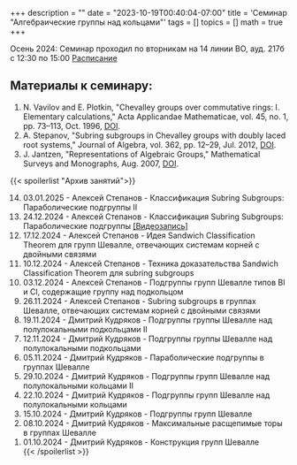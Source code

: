 +++
description = ""
date = "2023-10-19T00:40:04-07:00"
title = 'Семинар "Алгебраические группы над кольцами"'
tags = []
topics = []
math = true
+++

Осень 2024:
Семинар проходил по вторникам на 14 линии ВО, ауд. 217б с 12:30 по 15:00
[Расписание](https://indico.eimi.ru/category/124/)

## Материалы к семинару:

1. N. Vavilov and E. Plotkin, "Chevalley groups over commutative rings: I. Elementary calculations," Acta Applicandae Mathematicae, vol. 45, no. 1, pp. 73–113, Oct. 1996, [DOI](https://doi.org/10.1007/bf00047884).
2. A. Stepanov, "Subring subgroups in Chevalley groups with doubly laced root systems," Journal of Algebra, vol. 362, pp. 12–29, Jul. 2012, [DOI](https://doi.org/10.1016/j.jalgebra.2012.04.007).
3. J. Jantzen, "Representations of Algebraic Groups," Mathematical Surveys and Monographs, Aug. 2007, [DOI](https://doi.org/10.1090/surv/107).


<!--Ближайшее занятие:
02.2025 - Алексей Степанов - Воспоминания о Subring Subgroups. -->

{{< spoilerlist "Архив занятий">}}<ol reversed>
  <li>03.01.2025 - Алексей Степанов - Классификация Subring Subgroups: Параболические подгруппы II</li>
  <li>24.12.2024 - Алексей Степанов - Классификация Subring Subgroups: Параболические подгруппы 
  <a href="https://disk.yandex.ru/d/knoQ44wLmGDwwQ/2024-2025%20%D1%83%D1%87%D0%B5%D0%B1%D0%BD%D1%8B%D0%B9%20%D0%B3%D0%BE%D0%B4%20(%D0%BE%D1%81%D0%B5%D0%BD%D0%BD%D0%B8%D0%B9%20%D1%81%D0%B5%D0%BC%D0%B5%D1%81%D1%82%D1%80)/%D0%A0%D0%B0%D0%B7%D0%BD%D0%BE%D0%B5/M2024-12-24_124713_2h5m_202.mp4">
        [Видеозапись]
      </a></li>
  <li>17.12.2024 - Алексей Степанов - Идея Sandwich Classification Theorem для групп Шевалле, отвечающих системам корней с двойными связями</li>
  <li>10.12.2024 - Алексей Степанов - Техника доказательства Sandwich Classification Theorem для subring subgroups</li>
  <li>03.12.2024 - Алексей Степанов - Подгруппы групп Шевалле типов Bl и Cl, содержащие группу над подкольцом</li>
  <li>26.11.2024 - Алексей Степанов - Subring subgroups в группах Шевалле, отвечающих системам корней с двойными связями</li>
  <li>19.11.2024 - Дмитрий Кудряков - Подгруппы группы Шевалле над полулокальными подкольцами II</li>
  <li>12.11.2024 - Дмитрий Кудряков - Подгруппы группы Шевалле над полулокальными подкольцами</li>
  <li>05.11.2024 - Дмитрий Кудряков - Параболические подгруппы в группах Шевалле</li>
  <li>29.10.2024 - Дмитрий Кудряков - Подгруппы групп Шевалле над полулокальными кольцами II</li>
  <li>22.10.2024 - Дмитрий Кудряков - Подгруппы групп Шевалле над полулокальными кольцами</li>
  <li>15.10.2024 - Дмитрий Кудряков - Подгруппы групп Шевалле</li>
  <li>08.10.2024 - Дмитрий Кудряков - Максимальные расщепимые торы в группах Шевалле</li>
  <li>01.10.2024 - Дмитрий Кудряков - Конструкция групп Шевалле</li>
{{< /spoilerlist >}}